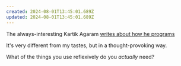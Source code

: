 ```yaml
---
created: 2024-08-01T13:45:01.689Z
updated: 2024-08-01T13:45:01.689Z
---
```

The always-interesting Kartik Agaram [writes about how he programs](http://akkartik.name/post/programming-2024)

It's very different from my tastes, but in a thought-provoking way.

What of the things you use reflexively do you _actually_ need?